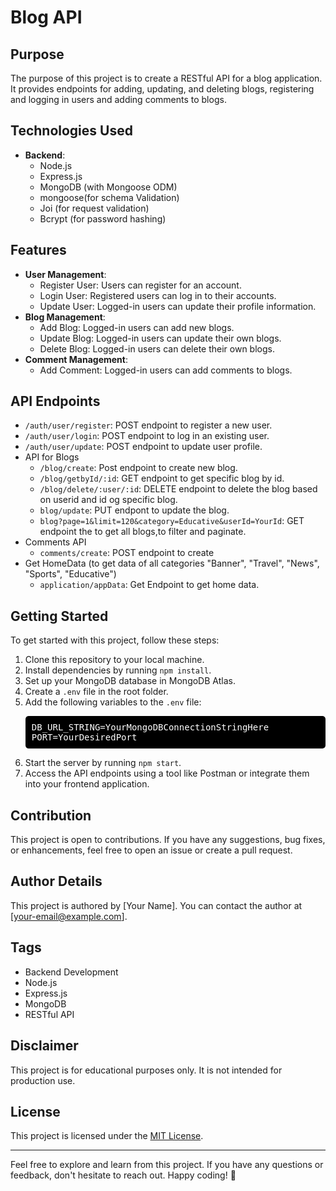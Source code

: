 # Blog API

## Purpose

The purpose of this project is to create a RESTful API for a blog application. It provides endpoints for adding, updating, and deleting blogs, registering and logging in users and adding comments to blogs.

## Technologies Used

- **Backend**:
  - Node.js
  - Express.js
  - MongoDB (with Mongoose ODM)
  - mongoose(for schema Validation)
  - Joi (for request validation)
  - Bcrypt (for password hashing)

## Features

- **User Management**:
  - Register User: Users can register for an account.
  - Login User: Registered users can log in to their accounts.
  - Update User: Logged-in users can update their profile information.
- **Blog Management**:
  - Add Blog: Logged-in users can add new blogs.
  - Update Blog: Logged-in users can update their own blogs.
  - Delete Blog: Logged-in users can delete their own blogs.
- **Comment Management**:
  - Add Comment: Logged-in users can add comments to blogs.

## API Endpoints

- `/auth/user/register`: POST endpoint to register a new user.
- `/auth/user/login`: POST endpoint to log in an existing user.
- `/auth/user/update`: POST endpoint to update user profile.
- API for Blogs
  - `/blog/create`: Post endpoint to create new blog.
  - `/blog/getbyId/:id`: GET endpoint to get specific blog by id.
  - `/blog/delete/:user/:id`: DELETE endpoint to delete the blog based on userid and id og specific blog.
  - `blog/update`: PUT endpont to update the blog.
  - `blog?page=1&limit=120&category=Educative&userId=YourId`: GET endpoint the to get all blogs,to filter and paginate.
- Comments API 
  - `comments/create`: POST endpoint to create
- Get HomeData (to get data of all categories "Banner", "Travel", "News", "Sports", "Educative")
  - `application/appData`: Get Endpoint to get home data.


## Getting Started

To get started with this project, follow these steps:

1. Clone this repository to your local machine.
2. Install dependencies by running `npm install`.
3. Set up your MongoDB database in MongoDB Atlas.
4. Create a `.env` file in the root folder.
5. Add the following variables to the `.env` file:
   <div>
   <pre style="background-color: #000000; color: #ffffff; padding: 10px; border-radius: 5px;">
   DB_URL_STRING=YourMongoDBConnectionStringHere
   PORT=YourDesiredPort
   </pre>
   </div>
6. Start the server by running `npm start`.
7. Access the API endpoints using a tool like Postman or integrate them into your frontend application.

## Contribution

This project is open to contributions. If you have any suggestions, bug fixes, or enhancements, feel free to open an issue or create a pull request.

## Author Details

This project is authored by [Your Name]. You can contact the author at [your-email@example.com].

## Tags

- Backend Development
- Node.js
- Express.js
- MongoDB
- RESTful API

## Disclaimer

This project is for educational purposes only. It is not intended for production use.

## License

This project is licensed under the [MIT License](LICENSE).

---

Feel free to explore and learn from this project. If you have any questions or feedback, don't hesitate to reach out. Happy coding! 🚀
